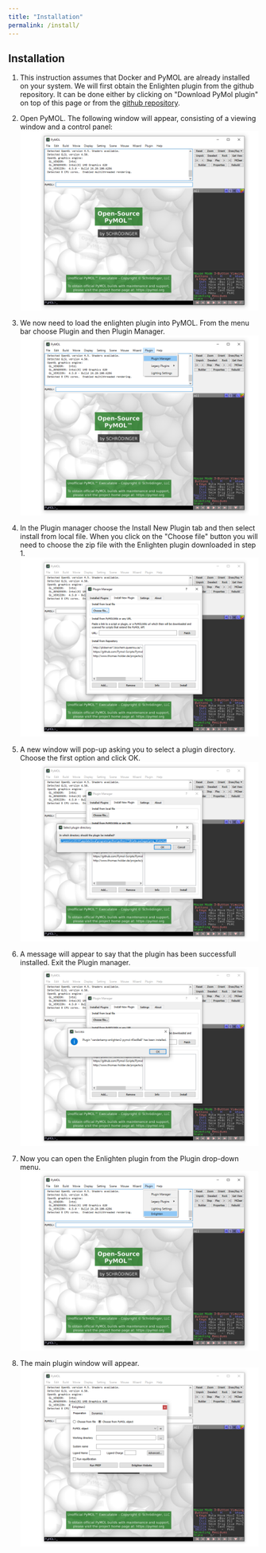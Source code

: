```yaml
---
title: "Installation"
permalink: /install/
---
```


## Installation

1. This instruction assumes that Docker and PyMOL are already installed on your
system. We will first obtain the Enlighten plugin from the github repository. It 
can be done either by clicking on "Download PyMol plugin" on top of this page or 
from the [github repository](https://github.com/vanderkamp/enlighten2-pymol).

2. Open PyMOL. The following window will appear, consisting of a viewing window 
and a control panel:
![test](install-img/01.png)

3. We now need to load the enlighten plugin into PyMOL. From the menu bar
choose Plugin and then Plugin Manager.
![test](install-img/02.png)

4. In the Plugin manager choose the Install New Plugin tab and then select 
install from local file. When you click on the "Choose file" button you will 
need to choose the zip file with the Enlighten plugin downloaded in step 1.
![test](install-img/03.png)

5. A new window will pop-up asking you to select a plugin directory. Choose the 
first option and click OK.
![test](install-img/04.png)

6. A message will appear to say that the plugin has been successfull installed. 
Exit the Plugin manager.
![test](install-img/05.png)

7. Now you can open the Enlighten plugin from the Plugin drop-down menu.
![test](install-img/06.png)

8. The main plugin window will appear.
![test](install-img/07.png)